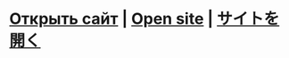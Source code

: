 # [Открыть сайт](https://zif1r.github.io/firstproject.github.io/LabWorks/JavaScript/index.html) | [Open site](https://zif1r.github.io/firstproject.github.io/LabWorks/JavaScript/index.html) | [サイトを開く](https://zif1r.github.io/firstproject.github.io/LabWorks/JavaScript/index.html)
